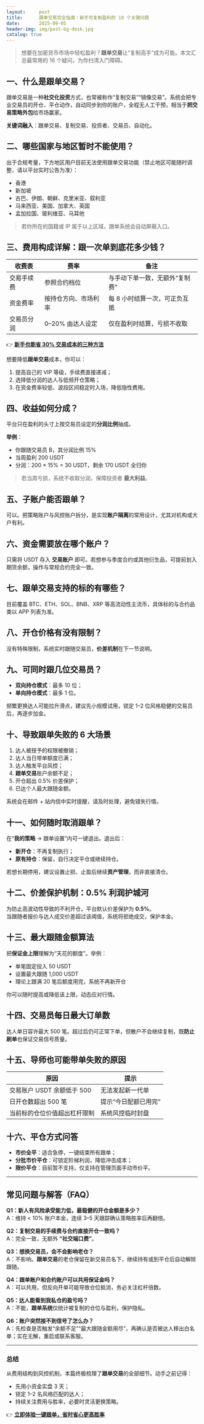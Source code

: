```yaml
---
layout:     post
title:      跟单交易完全指南：新手可复制盈利的 10 个关键问题
date:       2025-09-05
header-img: img/post-bg-desk.jpg
catalog: true
---
```


> 想要在加密货币市场中轻松盈利？**跟单交易**让“复制高手”成为可能。本文汇总最常用的 16 个疑问，为你扫清入门障碍。

## 一、什么是跟单交易？

跟单交易是一种**社交化投资**方式，也常被称作“复制交易”“镜像交易”。系统会把专业交易员的开仓、平仓动作，自动同步到你的账户，全程无人工干预，相当于**把交易策略外包**给市场赢家。

**关键词融入**：跟单交易、复制交易、投资者、交易员、自动化。

## 二、哪些国家与地区暂时不能使用？

出于合规考量，下方地区用户目前无法使用跟单交易功能（禁止地区可能随时调整，请以平台实时公告为准）：

- 香港  
- 新加坡  
- 古巴、伊朗、朝鲜、克里米亚、叙利亚  
- 马来西亚、美国、加拿大、英国  
- 孟加拉国、玻利维亚、马耳他  

> 若你所在的国籍或 IP 属于以上区域，跟单系统会自动屏蔽入口。

## 三、费用构成详解：跟一次单到底花多少钱？

| 收费表 | 费率 | 备注 |
|---|---|---|
| 交易手续费 | 参照合约档位 | 与手动下单一致，无额外“复制费” |
| 资金费率 | 按持仓方向、市场利率 | 每 8 小时结算一次，可正负互抵 |
| 交易员分润 | 0–20% 由达人设定 | 仅在盈利时结算，亏损不收取 |

👉 [**新手也能省 30% 交易成本的三种方法**](https://okxdog.com/)  

想要降低**跟单交易**成本，你可以：  
1. 提高自己的 VIP 等级，手续费直接递减；  
2. 选择低分润的达人与低频开仓策略；  
3. 在资金费率较低、波段区间稳定时入场，降低隐性费用。

## 四、收益如何分成？

平台只在盈利的头寸上按交易员设定的**分润比例**抽成。  

**举例**：  
- 你跟随交易员 B，其分润比例 15%  
- 当周盈利 200 USDT  
- 分润：200 × 15% = 30 USDT，剩余 170 USDT 全归你

> 若当周亏损，系统不收取分润，保障投资者 **最大利益**。

## 五、子账户能否跟单？

可以。把策略账户与风控账户拆分，是实现**账户隔离**的常用设计，尤其对机构或大户有利。

## 六、资金需要放在哪个账户？

只需将 USDT 存入 **交易账户** 即可。若想参与季度合约或其他衍生品，可提前划入期货余额，操作与常规合约完全一致。

## 七、跟单交易支持的标的有哪些？

目前覆盖 BTC、ETH、SOL、BNB、XRP 等高流动性主流币，具体标的与合约品类以 APP 列表为准。

## 八、开仓价格有没有限制？

没有特殊限制，系统实时跟随交易员，**价差机制**在下一节说明。

## 九、可同时跟几位交易员？

- **双向持仓模式**：最多 10 位；  
- **单向持仓模式**：最多 1 位。

频繁更换达人可能拉升滑点，建议先小规模试用，锁定 1–2 位风格稳健的交易员后，再逐步加金。

## 十、导致跟单失败的 6 大场景

1. 达人被授予的权限被撤销；  
2. 达人当日带单额度已满；  
3. 达人触发平台风控；  
4. **跟单交易**账户余额不足；  
5. 开仓超出 0.5% 价差保护；  
6. 已达个人最大跟随金额。  

系统会在邮件 + 站内信中实时提醒，请及时处理，避免错失行情。

## 十一、如何随时取消跟单？

在“**我的策略** → 跟单设置”内可一键退出。退出后：

- **新开仓**：不再复制执行；  
- **原有持仓**：保留，自行决定平仓或继续持仓。  

若想长期停用，建议设置止损、止盈后继续**资产管理**，而非直接清仓。

## 十二、价差保护机制：0.5% 利润护城河

为防止高波动性导致的不利开仓，平台默认价差保护为 **0.5%**。  
当跟随者报价与达人成交价差超过该阈值，系统将拒绝成交，保护本金。

## 十三、最大跟随金额算法

把**保证金上限**理解为“天花的额度”。举例：

- 单笔固定投入 50 USDT  
- 设置最大跟随 1,000 USDT  
- 理论上跟满 20 笔后额度用完，系统不再新开仓  

你可以随时提高或降低该上限，动态应对行情。

## 十四、交易员每日最大订单数

达人单日容许最大 500 笔。超过后仍可正常下单，但散户不会继续复制，既**防止刷单**也保证交易信号质量。

## 十五、导师也可能带单失败的原因

| 原因 | 提示 |
|---|---|
| 交易账户 USDT 余额低于 500 | 无法发起新一代单 |
| 日开仓数超出 500 笔 | 提示“今日配额已用完” |
| 当前标的仓位价值超出杠杆限制 | 系统风控临时封盘 |

## 十六、平仓方式问答

- **市价全平**：适合急停，一键结束所有跟单；  
- **分批市价平仓**：可锁定阶梯利润，降低冲击成本；  
- **限价平仓**：目前暂不支持，仅支持在管理页面手动市价平。

---

## 常见问题与解答（FAQ）

**Q1：新人有风险承受能力低，最稳健的开仓金额是多少？**  
A：维持 < 10% 账户本金，连续 3–5 天跟踪确认策略胜率后再翻倍。

**Q2：复制交易的手续费与合约直接开仓一致吗？**  
A：完全一致，无额外 **“社交端口费”**。

**Q3：想换交易员，会不会影响老仓？**  
A：不影响。**跟单交易**的老仓保留在新交易员名下，继续持有或到平仓后自动解除跟随。

**Q4：跟单账户和合约账户可以共用保证金吗？**  
A：可以共用，但反向开单可能导致仓位抵消，务必关注杠杆倍数。

**Q5：达人能看到我私仓的盈亏吗？**  
A：不能，**跟单系统**仅统计被复制的仓位与盈利，保护隐私。

**Q6：账户突然接不到信号了怎么办？**  
A：先检查是否触发“余额不足”“最大跟随金额用尽”，再确认是否被达人移出白名单；实在无解，重启或联系客服。

---

### 总结

从费用结构到风控机制，本篇终极梳理了**跟单交易**的全部细节。动手之前记得：  
- 先用小资金实盘 3 天；  
- 锁定 1–2 名风格匹配的达人；  
- 持续关注费用与胜率，必要时灵活更换策略。  

👉 [**立即体验一键跟单，省时省心更高胜率**](https://okxdog.com/)